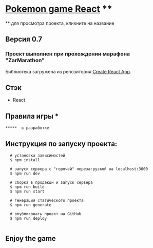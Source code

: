 # [Pokemon game React](https://tttatttu.github.io/pokemon-game) \*\*

\*\* для просмотра проекта, кликните на название

## Версия 0.7

### Проект выполнен при прохождении марафона "ZarMarathon"

Библиотека загружена из репозитория [Create React App](https://github.com/facebook/create-react-app).

## Стэк

- React

## Правила игры **\***

```
*****  в разработке
```

## Инструкция по запуску проекта:

```
  # установка зависимостей
  $ npm install

  # запуск сервера с "горячей" перезагрузкой на localhost:3000
  $ npm run dev

  # сборка в продакшн и запуск сервера
  $ npm run build
  $ npm run start

  # генерация статического проекта
  $ npm run generate

  # опубликовать проект на GitHub
  $ npm run deploy


```

## Enjoy the game
